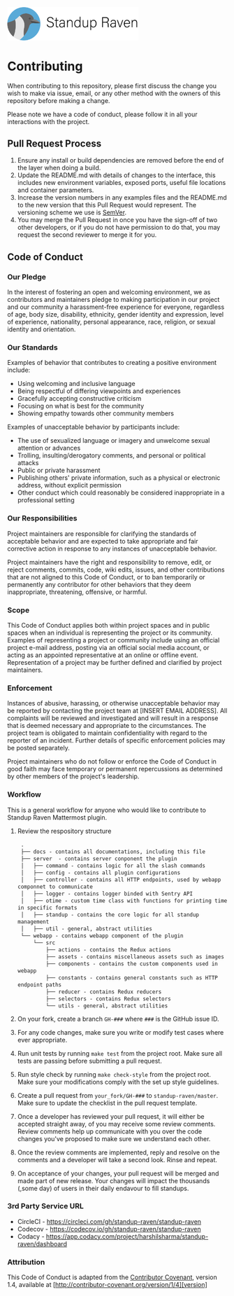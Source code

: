<img src="assets/images/banner.png" width="300px">

# Contributing

When contributing to this repository, please first discuss the change you wish to make via issue,
email, or any other method with the owners of this repository before making a change. 

Please note we have a code of conduct, please follow it in all your interactions with the project.

## Pull Request Process

1. Ensure any install or build dependencies are removed before the end of the layer when doing a 
   build.
2. Update the README.md with details of changes to the interface, this includes new environment 
   variables, exposed ports, useful file locations and container parameters.
3. Increase the version numbers in any examples files and the README.md to the new version that this
   Pull Request would represent. The versioning scheme we use is [SemVer](http://semver.org/).
4. You may merge the Pull Request in once you have the sign-off of two other developers, or if you 
   do not have permission to do that, you may request the second reviewer to merge it for you.

## Code of Conduct

### Our Pledge

In the interest of fostering an open and welcoming environment, we as
contributors and maintainers pledge to making participation in our project and
our community a harassment-free experience for everyone, regardless of age, body
size, disability, ethnicity, gender identity and expression, level of experience,
nationality, personal appearance, race, religion, or sexual identity and
orientation.

### Our Standards

Examples of behavior that contributes to creating a positive environment
include:

* Using welcoming and inclusive language
* Being respectful of differing viewpoints and experiences
* Gracefully accepting constructive criticism
* Focusing on what is best for the community
* Showing empathy towards other community members

Examples of unacceptable behavior by participants include:

* The use of sexualized language or imagery and unwelcome sexual attention or
advances
* Trolling, insulting/derogatory comments, and personal or political attacks
* Public or private harassment
* Publishing others' private information, such as a physical or electronic
  address, without explicit permission
* Other conduct which could reasonably be considered inappropriate in a
  professional setting

### Our Responsibilities

Project maintainers are responsible for clarifying the standards of acceptable
behavior and are expected to take appropriate and fair corrective action in
response to any instances of unacceptable behavior.

Project maintainers have the right and responsibility to remove, edit, or
reject comments, commits, code, wiki edits, issues, and other contributions
that are not aligned to this Code of Conduct, or to ban temporarily or
permanently any contributor for other behaviors that they deem inappropriate,
threatening, offensive, or harmful.

### Scope

This Code of Conduct applies both within project spaces and in public spaces
when an individual is representing the project or its community. Examples of
representing a project or community include using an official project e-mail
address, posting via an official social media account, or acting as an appointed
representative at an online or offline event. Representation of a project may be
further defined and clarified by project maintainers.

### Enforcement

Instances of abusive, harassing, or otherwise unacceptable behavior may be
reported by contacting the project team at [INSERT EMAIL ADDRESS]. All
complaints will be reviewed and investigated and will result in a response that
is deemed necessary and appropriate to the circumstances. The project team is
obligated to maintain confidentiality with regard to the reporter of an incident.
Further details of specific enforcement policies may be posted separately.

Project maintainers who do not follow or enforce the Code of Conduct in good
faith may face temporary or permanent repercussions as determined by other
members of the project's leadership.

### Workflow

This is a general workflow for anyone who would like to contribute to Standup Raven Mattermost plugin.

1. Review the respository structure

        .
        ├── docs - contains all documentations, including this file
        ├── server  - contains server conponent the plugin
        │   ├── command - contains logic for all the slash commands
        │   ├── config - contains all plugin configurations
        │   ├── controller - contains all HTTP endpoints, used by webapp componnet to communicate
        │   ├── logger - contains logger binded with Sentry API
        │   ├── otime - custom time class with functions for printing time in specific formats
        │   ├── standup - contains the core logic for all standup management
        │   ├── util - general, abstract utilities
        └── webapp - contains webapp component of the plugin
            └── src
                ├── actions - contains the Redux actions
                ├── assets - contains miscellaneous assets such as images
                ├── components - contains the custom components used in webapp
                ├── constants - contains general constants such as HTTP endpoint paths
                ├── reducer - contains Redux reducers
                ├── selectors - contains Redux selectors
                └── utils - general, abstract utilities
                
1. On your fork, create a branch `GH-###` where `###` is the GitHub issue ID.
1. For any code changes, make sure you write or modify test cases where ever appropriate.
1. Run unit tests by running `make test` from the project root. Make sure all tests are passing before submitting a pull request.
1. Run style check by running `make check-style` from the project root. Make sure your modifications comply with the set up style guidelines.
1. Create a pull request from `your_fork/GH-###` to `standup-raven/master`. Make sure to update the checklist
in the pull request template.
1. Once a developer has reviewed your pull request, it will either be accepted straight away, of you may receive some review comments.
Review comments help up communicate with you over the code changes you've proposed to make sure we understand each other.
1. Once the review comments are implemented, reply and resolve on the comments and a developer will take a second look. Rinse and repeat.
1. On acceptance of your changes, your pull request will be merged and made part of new release. Your changes will impact 
the thousands (,some day) of users in their daily endavour to fill standups.

### 3rd Party Service URL

* CircleCI - https://circleci.com/gh/standup-raven/standup-raven
* Codecov - https://codecov.io/gh/standup-raven/standup-raven
* Codacy - https://app.codacy.com/project/harshilsharma/standup-raven/dashboard

### Attribution

This Code of Conduct is adapted from the [Contributor Covenant][homepage], version 1.4,
available at [http://contributor-covenant.org/version/1/4][version]

[homepage]: http://contributor-covenant.org
[version]: http://contributor-covenant.org/version/1/4/

